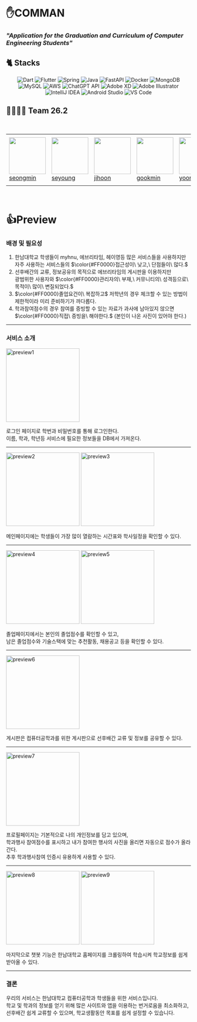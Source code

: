 # ✋COMMAN

### *"Application for the Graduation and Curriculum of Computer Engineering Students"*

## 🐈 Stacks

<p align="center">
    <img src="https://img.shields.io/badge/Dart-0175C2?style=for-the-badge&logo=dart&logoColor=white" alt="Dart" />
    <img src="https://img.shields.io/badge/Flutter-02569B?style=for-the-badge&logo=flutter&logoColor=white" alt="Flutter" />
    <img src="https://img.shields.io/badge/Spring-6DB33F?style=for-the-badge&logo=spring&logoColor=white" alt="Spring" />
    <img src="https://img.shields.io/badge/Java-007396?style=for-the-badge&logo=java&logoColor=white" alt="Java" />
    <img src="https://img.shields.io/badge/FastAPI-009688?style=for-the-badge&logo=fastapi&logoColor=white" alt="FastAPI" />
    <img src="https://img.shields.io/badge/Docker-2496ED?style=for-the-badge&logo=docker&logoColor=white" alt="Docker" />
    <img src="https://img.shields.io/badge/MongoDB-47A248?style=for-the-badge&logo=mongodb&logoColor=white" alt="MongoDB" />
    <img src="https://img.shields.io/badge/MySQL-4479A1?style=for-the-badge&logo=mysql&logoColor=white" alt="MySQL" />
    <img src="https://img.shields.io/badge/AWS-232F3E?style=for-the-badge&logo=amazon-aws&logoColor=white" alt="AWS" />
    <img src="https://img.shields.io/badge/ChatGPT%20API-00A982?style=for-the-badge&logo=openai&logoColor=white" alt="ChatGPT API" />
    <img src="https://img.shields.io/badge/Adobe%20XD-FF61F6?style=for-the-badge&logo=adobe-xd&logoColor=white" alt="Adobe XD" />
    <img src="https://img.shields.io/badge/Adobe%20Illustrator-FF9A00?style=for-the-badge&logo=adobe-illustrator&logoColor=white" alt="Adobe Illustrator" />
    <img src="https://img.shields.io/badge/IntelliJ%20IDEA-000000?style=for-the-badge&logo=intellij-idea&logoColor=white" alt="IntelliJ IDEA" />
    <img src="https://img.shields.io/badge/Android%20Studio-3DDC84?style=for-the-badge&logo=android-studio&logoColor=white" alt="Android Studio" />
    <img src="https://img.shields.io/badge/VS%20Code-007ACC?style=for-the-badge&logo=visual-studio-code&logoColor=white" alt="VS Code" />
</p>

## 👨‍👨‍👦‍👦 Team 26.2
<br>
<table>
  <tr height="140px">
    <td width="130px">
      <a href="https://github.com/seongm1n"><img height="100px" width="100px" src="https://avatars.githubusercontent.com/u/166149819?v=4"></a>
      <br>
      <a href="https://github.com/seongm1n">seongmin</a>
    </td>
    <td width="130px">
      <a href="https://github.com/SEY0UNGK"><img height="100px" width="100px" src="https://avatars.githubusercontent.com/u/167311819?v=4"></a>
      <br>
      <a href="https://github.com/SEY0UNGK">seyoung</a>
    </td>
    <td width="130px">
      <a href="https://github.com/Byunjihun"><img height="100px" width="100px" src="https://avatars.githubusercontent.com/u/91594844?v=4"></a>
      <br>
      <a href="https://github.com/Byunjihun">jihoon</a>
    </td>
    <td width="130px">
      <a href="https://github.com/kimgukmin-99"><img height="100px" width="100px" src="https://avatars.githubusercontent.com/u/84234658?v=4"></a>
      <br>
      <a href="https://github.com/kimgukmin-99">gookmin</a>
    </td>
    <td width="130px">
      <a href="https://github.com/lyseok"><img height="100px" width="100px" src="https://avatars.githubusercontent.com/u/115852659?v=4"></a>
      <br>
      <a href="https://github.com/lyseok">yoonseok</a>
    </td>
  </tr>
</table>
<br>

# 👍Preview

### 배경 및 필요성
  
<p>
<ol>
  <li>한남대학교 학생들이 myhnu, 에브리타임, 헤이영등 많은 서비스들을 사용하지만 자주 사용하는 서비스들의 $\color{#FF0000}접근성이\ 낮고,\ 단점들이\ 많다.$</li>
  <li>선후배간의 교류, 정보공유의 목적으로 에브리타임의 게시판을 이용하지만<br> 광범위한 사용자와 $\color{#FF0000}관리자의\ 부재,\ 커뮤니티의\ 성격등으로\ 목적이\ 많이\ 변질되었다.$</li>
  <li>$\color{#FF0000}졸업요건이\ 복잡하고$ 저학년의 경우 체크할 수 있는 방법이 제한적이라 미리 준비하기가 까다롭다.</li>
  <li>학과참여점수의 경우 참여를 증빙할 수 있는 자료가 과사에 남아있지 않으면 $\color{#FF0000}직접\ 증빙을\ 해야한다.$ (본인이 나온 사진이 있어야 한다.)</li>
</ol>
</p>

----
### 서비스 소개
<img width="200" alt="preview1" src="https://github.com/seongm1n/flutter-academic-management/assets/166149819/bb0f463b-ce0c-446d-8289-95f2f5628272"> 

로그인 페이지로 학번과 비밀번호를 통해 로그인한다.<br>이름, 학과, 학년등 서비스에 필요한 정보들을 DB에서 가져온다.

----

<img width="200" alt="preview2" src="https://github.com/seongm1n/flutter-academic-management/assets/166149819/1fb837e8-5d9d-4062-83a2-871e4493c853">
<img width="200" alt="preview3" src="https://github.com/seongm1n/flutter-academic-management/assets/166149819/9355be2b-f217-4d6d-a1f0-9246d412fd45">

메인페이지에는 학생들이 가장 많이 열람하는 시간표와 학사일정을 확인할 수 있다.

----

<img width="200" alt="preview4" src="https://github.com/seongm1n/flutter-academic-management/assets/166149819/28d55df7-0d96-421d-8c7e-416c7e8efd92">
<img width="200" alt="preview5" src="https://github.com/seongm1n/flutter-academic-management/assets/166149819/00a57dca-2531-4ec3-b238-fb5757f7105d">

졸업페이지에서는 본인의 졸업점수를 확인할 수 있고,<br>
남은 졸업점수와 기술스택에 맞는 추천활동, 채용공고 등을 확인할 수 있다.

----

<img width="200" alt="preview6" src="https://github.com/seongm1n/flutter-academic-management/assets/166149819/36ec14c3-28d7-47a7-a98d-dabce46eb3c1">

게시판은 컴퓨터공학과를 위한 게시판으로 선후배간 교류 및 정보를 공유할 수 있다.

----

<img width="200" alt="preview7" src="https://github.com/seongm1n/flutter-academic-management/assets/166149819/c1e745ce-ba52-4b52-8686-b844efab1c64">

프로필페이지는 기본적으로 나의 개인정보를 담고 있으며,<br>
학과행사 참여점수를 표시하고 내가 참여한 행사의 사진을 올리면 자동으로 점수가 올라간다.<br>
추후 학과행사참여 인증시 유용하게 사용할 수 있다.

----

<img width="200" alt="preview8" src="https://github.com/seongm1n/flutter-academic-management/assets/166149819/c76d358c-1904-4816-a160-401745cb15be">
<img width="200" alt="preview9" src="https://github.com/seongm1n/flutter-academic-management/assets/166149819/ccf03868-aef4-4dcb-b781-ae9589aeee3e">

마지막으로 챗봇 기능은 한남대학교 홈페이지를 크롤링하여 학습시켜 학교정보를 쉽게 받아올 수 있다.<br>

----

### 결론

우리의 서비스는 한남대학교 컴퓨터공학과 학생들을 위한 서비스입니다.<br>
학교 및 학과의 정보를 얻기 위해 많은 사이트와 앱을 이용하는 번거로움을 최소화하고,<br>
선후배간 쉽게 교류할 수 있으며, 학교생활동안 목표를 쉽게 설정할 수 있습니다.
